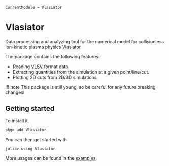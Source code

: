 ```@meta
CurrentModule = Vlasiator
```

# Vlasiator

Data processing and analyzing tool for the numerical model for collisionless ion-kinetic plasma physics [Vlasiator](https://github.com/fmihpc/vlasiator). 

The package contains the following features:
* Reading [VLSV](https://github.com/fmihpc/vlsv) format data.
* Extracting quantities from the simulation at a given point/line/cut.
* Plotting 2D cuts from 2D/3D simulations.

!!! note
    This package is still young, so be careful for any future breaking changes!

## Getting started

To install it,
```
pkg> add Vlasiator
```

You can then get started with
```
julia> using Vlasiator
```

More usages can be found in the [examples](examples.md).
